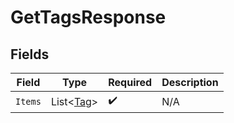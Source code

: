 # GetTagsResponse


## Fields

| Field                                   | Type                                    | Required                                | Description                             |
| --------------------------------------- | --------------------------------------- | --------------------------------------- | --------------------------------------- |
| `Items`                                 | List<[Tag](../../Models/Shared/Tag.md)> | :heavy_check_mark:                      | N/A                                     |